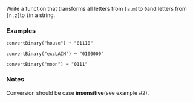 Write a function that transforms all letters from `[a,m]`to `0`and letters from `[n,z]`to `1`in a string.


### Examples ###
    convertBinary("house") ➞ "01110"

    convertBinary("excLAIM") ➞ "0100000"

    convertBinary("moon") ➞ "0111"


### Notes ###
Conversion should be case **insensitive**(see example #2).